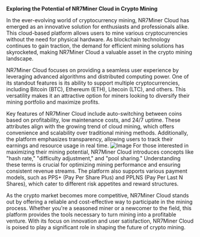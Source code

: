 **Exploring the Potential of NR7Miner Cloud in Crypto Mining**

In the ever-evolving world of cryptocurrency mining, NR7Miner Cloud has emerged as an innovative solution for enthusiasts and professionals alike. This cloud-based platform allows users to mine various cryptocurrencies without the need for physical hardware. As blockchain technology continues to gain traction, the demand for efficient mining solutions has skyrocketed, making NR7Miner Cloud a valuable asset in the crypto mining landscape.

NR7Miner Cloud focuses on providing a seamless user experience by leveraging advanced algorithms and distributed computing power. One of its standout features is its ability to support multiple cryptocurrencies, including Bitcoin (BTC), Ethereum (ETH), Litecoin (LTC), and others. This versatility makes it an attractive option for miners looking to diversify their mining portfolio and maximize profits.

Key features of NR7Miner Cloud include auto-switching between coins based on profitability, low maintenance costs, and 24/7 uptime. These attributes align with the growing trend of cloud mining, which offers convenience and scalability over traditional mining methods. Additionally, the platform emphasizes transparency, allowing users to track their earnings and resource usage in real time.
 ![Image](https://github.com/user-attachments/assets/b6e7b7a2-655e-4d44-8baa-20c566a3cb65)
For those interested in maximizing their mining potential, NR7Miner Cloud introduces concepts like "hash rate," "difficulty adjustment," and "pool sharing." Understanding these terms is crucial for optimizing mining performance and ensuring consistent revenue streams. The platform also supports various payment models, such as PPS+ (Pay Per Share Plus) and PPLNS (Pay Per Last N Shares), which cater to different risk appetites and reward structures.

As the crypto market becomes more competitive, NR7Miner Cloud stands out by offering a reliable and cost-effective way to participate in the mining process. Whether you're a seasoned miner or a newcomer to the field, this platform provides the tools necessary to turn mining into a profitable venture. With its focus on innovation and user satisfaction, NR7Miner Cloud is poised to play a significant role in shaping the future of crypto mining.